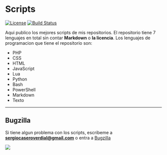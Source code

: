 # Scripts
[![License](https://img.shields.io/badge/license-Apache%202-4EB1BA.svg)](https://www.apache.org/licenses/LICENSE-2.0.html)
[![Build Status](https://travis-ci.org/danicuestasuarez/NMapGUI.svg?branch=develop)](https://travis-ci.org/danicuestasuarez/NMapGUI)

Aqui publico los mejores scripts de mis repositorios. El repositorio tiene 7 lenguajes en total sin contar **Markdown** o **la licencia**.
Los lenguajes de programacion que tiene el repositorio son:
* PHP
* CSS
* HTML
* JavaScript
* Lua
* Python
* Bash
* PowerShell
* Markdown
* Texto

-----------------------------------------------------------------------------------------------------------------------------------------------------------

## Bugzilla
Si tiene algun problema con los scripts, escribeme a **sergiocaseroverdial@gmail.com** o entra a [Bugzilla](https://bugzilla-s3rgi09.github.io/)

[![](https://raw.githubusercontent.com/wiki/zaproxy/zaproxy/images/ZAP-Download.png)](https://github.com/S3RGI09/Scripts/files/8800666/Scripts-main.zip)
